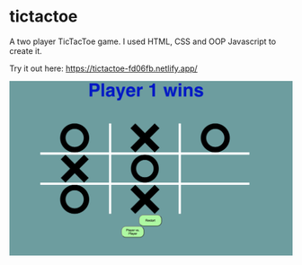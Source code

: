 # tictactoe

A two player TicTacToe game. I used HTML, CSS and OOP Javascript to create it.

Try it out here: https://tictactoe-fd06fb.netlify.app/

![screenshot](screenshot.png)
